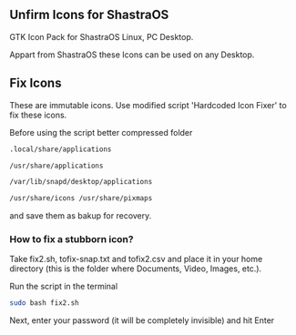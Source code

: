 ## Unfirm Icons for ShastraOS
GTK Icon Pack for ShastraOS Linux, PC Desktop.

Appart from ShastraOS these Icons can be used on any Desktop.

## Fix Icons
These are immutable icons.
Use modified script 'Hardcoded Icon Fixer' to fix these icons.

Before using the script better compressed folder
```zsh
.local/share/applications
```
```zsh
/usr/share/applications
```
```zsh
/var/lib/snapd/desktop/applications
```
```zsh
/usr/share/icons /usr/share/pixmaps
```
and save them as bakup for recovery.

### How to fix a stubborn icon?

Take fix2.sh, tofix-snap.txt and tofix2.csv and place it in your home directory (this is the folder where Documents, Video, Images, etc.). 

Run the script in the terminal
```zsh
sudo bash fix2.sh
```
Next, enter your password (it will be completely invisible) and hit Enter

